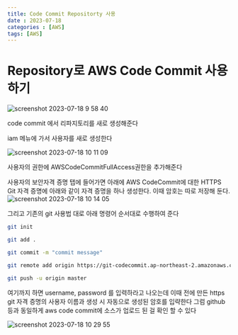 ```yaml
---
title: Code Commit Repositorty 사용
date : 2023-07-18
categories : [AWS]
tags: [AWS]
---
```

# Repository로 AWS Code Commit 사용하기
![screenshot 2023-07-18 9 58 40](https://github.com/hyunhyun/hyunhyun.github.io/assets/18597515/30e2253a-3690-4dbb-b927-4ff3c4ddc86f)

code commit 에서 리파지토리를 새로 생성해준다

iam 메뉴에 가서 사용자를 새로 생성한다

![screenshot 2023-07-18 10 11 09](https://github.com/hyunhyun/hyunhyun.github.io/assets/18597515/c03be756-f813-433a-afdc-036111692323)

사용자의 권한에 AWSCodeCommitFullAccess권한을 추가해준다

사용자의 보안자격 증명 탭에 들어가면 아래에
AWS CodeCommit에 대한 HTTPS Git 자격 증명에 아래와 같이 자격 증명을 하나 생성한다. 이때 암호는 따로 저장해 둔다.
![screenshot 2023-07-18 10 14 05](https://github.com/hyunhyun/hyunhyun.github.io/assets/18597515/878f990a-4ed3-4da4-b74f-707e4c345b3c)

그리고 기존의 git 사용법 대로 아래 명령어 순서대로 수행하여 준다

```bash
git init

git add .

git commit -m "commit message"

git remote add origin https://git-codecommit.ap-northeast-2.amazonaws.com/v1/repos/hyun-repo

git push -u origin master
```

여기까지 하면 username\, password 를 입력하라고 나오는데 이때 
전에 만든 https git 자격 증명의 사용자 이름과 생성 시 자동으로 생성된 암호를 입략한다
그럼 github등과 동일하게 aws code commit에 소스가 업로드 된 걸 확인 할 수 있다

![screenshot 2023-07-18 10 29 55](https://github.com/hyunhyun/hyunhyun.github.io/assets/18597515/8c9a67ac-2906-40fd-b82c-fae1c700f885)

